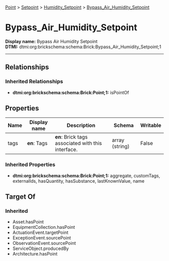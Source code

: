 [Point](../../Point.md) > [Setpoint](../Setpoint.md) > [Humidity_Setpoint](Humidity_Setpoint.md) > [Bypass_Air_Humidity_Setpoint](.)
# Bypass_Air_Humidity_Setpoint

**Display name:** Bypass Air Humidity Setpoint<br />
**DTMI:** dtmi:org:brickschema:schema:Brick:Bypass_Air_Humidity_Setpoint;1

---
## Relationships
### Inherited Relationships
* **dtmi:org:brickschema:schema:Brick:Point;1:** isPointOf
## Properties
|Name|Display name|Description|Schema|Writable|
|-|-|-|-|-|
|tags|**en**: Tags|**en**: Brick tags associated with this interface.|array (string)|False|
### Inherited Properties
* **dtmi:org:brickschema:schema:Brick:Point;1:** aggregate, customTags, externalIds, hasQuantity, hasSubstance, lastKnownValue, name
## Target Of
### Inherited
* Asset.hasPoint
* EquipmentCollection.hasPoint
* ActuationEvent.targetPoint
* ExceptionEvent.sourcePoint
* ObservationEvent.sourcePoint
* ServiceObject.producedBy
* Architecture.hasPoint

